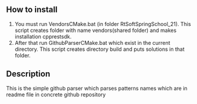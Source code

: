 ## How to install

1. You must run VendorsCMake.bat (in  folder RtSoftSpringSchool_21). This script creates folder with name vendors(shared folder) and makes installation cpprestsdk.
2. After that run GithubParserCMake.bat which exist in the current directory. This script creates directory build and puts solutions in that folder.

## Description
This is the simple github parser which parses patterns names which are in readme file in concrete github repository
